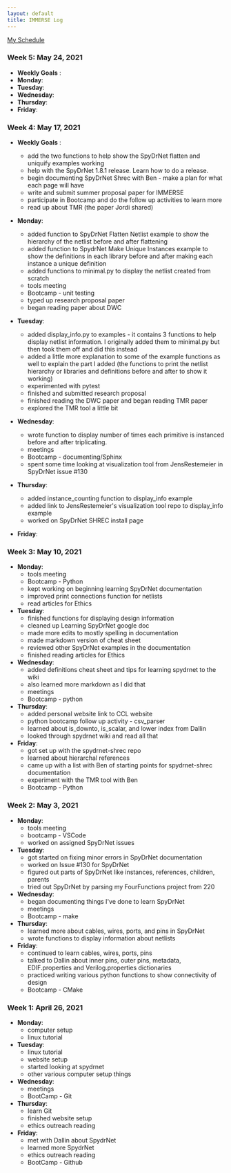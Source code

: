 ```yaml
---
layout: default
title: IMMERSE Log
---
```


[My Schedule](https://jacobdbrown4.github.io/jacob_brown//pages/schedule/)

### Week 5: May 24, 2021
* **Weekly Goals** :
* **Monday**:
* **Tuesday**:
* **Wednesday**:
* **Thursday**:
* **Friday**:

### Week 4: May 17, 2021
* **Weekly Goals** :
  * add the two functions to help show the SpyDrNet flatten and uniquify examples working
  * help with the SpyDrNet 1.8.1 release. Learn how to do a release.
  * begin documenting SpyDrNet Shrec with Ben - make a plan for what each page will have 
  * write and submit summer proposal paper for IMMERSE
  * participate in Bootcamp and do the follow up activities to learn more
  * read up about TMR (the paper Jordi shared)

* **Monday**:
  * added function to SpyDrNet Flatten Netlist example to show the hierarchy of the netlist before and after flattening
  * added function  to SpydrNet Make Unique Instances example to show the definitions in each library before and after making each instance a unique definition
  * added functions to minimal.py to display the netlist created from scratch 
  * tools meeting
  * Bootcamp - unit testing
  * typed up research proposal paper
  * began reading paper about DWC
* **Tuesday**:
  * added display_info.py to examples - it contains 3 functions to help display netlist information. I originally added them to minimal.py but then took them off and did this instead
  * added a little more explanation to some of the example functions as well to explain the part I added (the functions to print the netlist hierarchy or libraries and definitions before and after to show it working)
  * experimented with pytest
  * finished and submitted research proposal
  * finished reading the DWC paper and began reading TMR paper
  * explored the TMR tool a little bit
* **Wednesday**:
  * wrote function to display number of times each primitive is instanced before and after triplicating. 
  * meetings
  * Bootcamp - documenting/Sphinx
  * spent some time looking at visualization tool from JensRestemeier in SpyDrNet issue #130
* **Thursday**:
  * added instance_counting function to display_info example
  * added link to JensRestemeier's visualization tool repo to display_info example
  * worked on SpyDrNet SHREC install page
* **Friday**:

### Week 3: May 10, 2021

* **Monday**:
  * tools meeting
  * Bootcamp - Python
  * kept working on beginning learning SpyDrNet documentation
  * improved print connections function for netlists
  * read articles for Ethics
* **Tuesday**:
  * finished functions for displaying design information
  * cleaned up Learning SpyDrNet google doc
  * made more edits to mostly spelling in documentation
  * made markdown version of cheat sheet
  * reviewed other SpyDrNet examples in the documentation 
  * finished reading articles for Ethics
* **Wednesday**:
  * added definitions cheat sheet and tips for learning spydrnet to the wiki
  * also learned more markdown as I did that
  * meetings
  * Bootcamp - python
* **Thursday**:
  * added personal website link to CCL website
  * python bootcamp follow up activity - csv_parser
  * learned about is_downto, is_scalar, and lower index from Dallin
  * looked through spydrnet wiki and read all that
* **Friday**:
  * got set up with the spydrnet-shrec repo
  * learned about hierarchal references
  * came up with a list with Ben of starting points for spydrnet-shrec documentation
  * experiment with the TMR tool with Ben
  * Bootcamp - Python

### Week 2: May 3, 2021

* **Monday**:
  * tools meeting
  * bootcamp - VSCode
  * worked on assigned SpyDrNet issues
* **Tuesday**:
  * got started on fixing minor errors in SpyDrNet documentation
  * worked on Issue #130 for SpyDrNet
  * figured out parts of SpyDrNet like instances, references, children, parents
  * tried out SpyDrNet by parsing my FourFunctions project from 220
* **Wednesday**:
  * began documenting things I've done to learn SpyDrNet
  * meetings
  * Bootcamp - make
* **Thursday**:
  * learned more about cables, wires, ports, and pins in SpyDrNet
  * wrote functions to display information about netlists
* **Friday**:
  * continued to learn cables, wires, ports, pins
  * talked to Dallin about inner pins, outer pins, metadata, EDIF.properties and Verilog.properties dictionaries
  * practiced writing various python functions to show connectivity of design
  * Bootcamp - CMake

### Week 1: April 26, 2021
 
* **Monday**:
  * computer setup
  * linux tutorial
* **Tuesday**: 
  * linux tutorial
  * website setup
  * started looking at spydrnet
  * other various computer setup things
* **Wednesday**: 
  * meetings
  * BootCamp - Git
* **Thursday**:
  * learn Git
  * finished website setup
  * ethics outreach reading 
* **Friday**:
  * met with Dallin about SpydrNet
  * learned more SpydrNet
  * ethics outreach reading
  * BootCamp - Github

